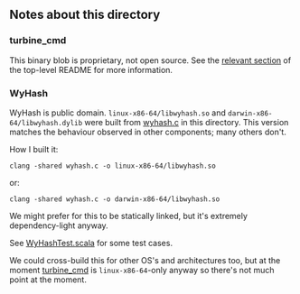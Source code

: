 ## Notes about this directory

### turbine_cmd
This binary blob is proprietary, not open source. See the [relevant section](../../../README.md#proprietary) of the 
top-level README for more information.

### WyHash
WyHash is public domain. `linux-x86-64/libwyhash.so` and `darwin-x86-64/libwyhash.dylib` were built from 
[wyhash.c](./wyhash.c) in this directory. This version matches the behaviour observed in other components; many others 
don't.

How I built it:
```shell
clang -shared wyhash.c -o linux-x86-64/libwyhash.so
```
or:
```shell
clang -shared wyhash.c -o darwin-x86-64/libwyhash.so
```

We might prefer for this to be statically linked, but it's extremely dependency-light anyway.

See [WyHashTest.scala](../scala/io/hydrolix/connectors/WyHashTest.scala) for some test cases.

We could cross-build this for other OS's and architectures too, but at the moment [turbine_cmd](linux-x86-64/turbine_cmd) is 
`linux-x86-64`-only anyway so there's not much point at the moment.